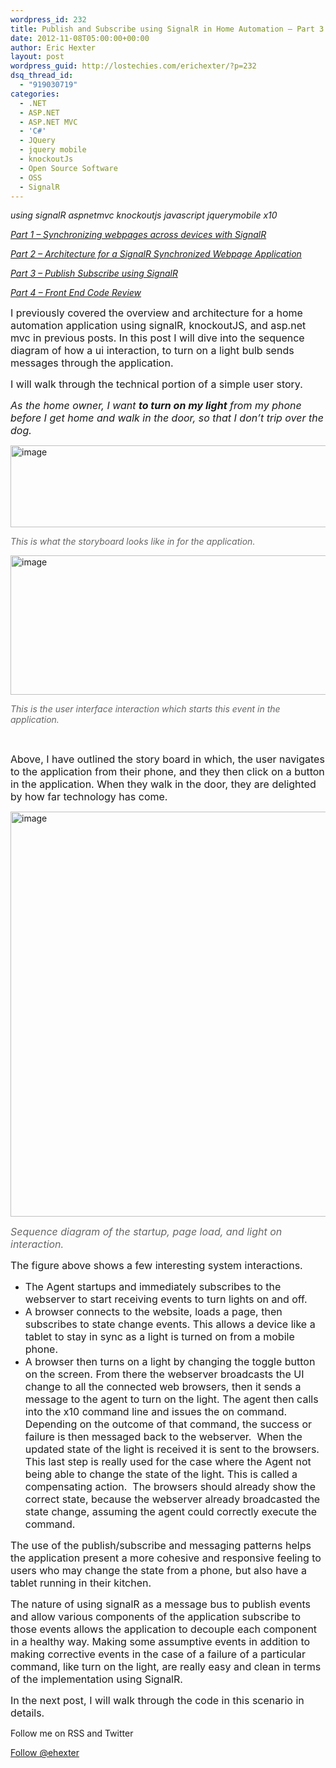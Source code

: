 ```yaml
---
wordpress_id: 232
title: Publish and Subscribe using SignalR in Home Automation – Part 3
date: 2012-11-08T05:00:00+00:00
author: Eric Hexter
layout: post
wordpress_guid: http://lostechies.com/erichexter/?p=232
dsq_thread_id:
  - "919030719"
categories:
  - .NET
  - ASP.NET
  - ASP.NET MVC
  - 'C#'
  - JQuery
  - jquery mobile
  - knockoutJs
  - Open Source Software
  - OSS
  - SignalR
---
```

_using signalR aspnetmvc knockoutjs javascript jquerymobile x10_

_[Part 1 – Synchronizing webpages across devices with SignalR](http://lostechies.com/erichexter/2012/10/30/synchronizing-webpages-across-devices-home-automation/)_
  
_[Part 2 – Architecture for a SignalR Synchronized Webpage Application](http://lostechies.com/erichexter/2012/11/05/architecture-for-a-signalr-synchronized-webpage-application-part-2/)_
  
_[Part 3 – Publish Subscribe using SignalR](http://lostechies.com/erichexter/2012/11/08/publish-and-subscribe-using-signalr-in-home-automation-part-3/)_
  
_[Part 4 – Front End Code Review](http://lostechies.com/erichexter/2012/11/12/code-review-of-a-publishsubscribe-architecture-using-signalr-in-home-automation-part-4/)_

<span style="font-size: medium;">I previously covered the overview and architecture for a home automation application using signalR, knockoutJS, and asp.net mvc in previous posts. In this post I will dive into the sequence diagram of how a ui interaction, to turn on a light bulb sends messages through the application.</span>

<span style="font-size: medium;">I will walk through the technical portion of a simple user story.</span>

_<span style="font-size: medium;">As the home owner, I want <strong>to turn on my light</strong> from my phone before I get home and walk in the door, so that I don’t trip over the dog.</span>_

[<img style="background-image: none; padding-left: 0px; padding-right: 0px; display: inline; padding-top: 0px; border: 0px;" title="image" src="http://lostechies.com/erichexter/files/2012/11/image_thumb2.png" alt="image" width="560" height="131" border="0" />](http://lostechies.com/erichexter/files/2012/11/image2.png)

_<span style="color: #666666;">This is what the storyboard looks like in for the application.</span>_

[<img style="background-image: none; padding-left: 0px; padding-right: 0px; display: inline; padding-top: 0px; border: 0px;" title="image" src="http://lostechies.com/erichexter/files/2012/11/image_thumb3.png" alt="image" width="580" height="223" border="0" />](http://lostechies.com/erichexter/files/2012/11/image3.png)

_<span style="color: #666666;">This is the user interface interaction which starts this event in the application.</span>_

&nbsp;

<span style="font-size: medium;">Above, I have outlined the story board in which, the user navigates to the application from their phone, and they then click on a button in the application. When they walk in the door, they are delighted by how far technology has come.</span>

[<img style="background-image: none; padding-left: 0px; padding-right: 0px; display: inline; padding-top: 0px; border: 0px;" title="image" src="http://lostechies.com/erichexter/files/2012/11/image_thumb4.png" alt="image" width="551" height="648" border="0" />](http://lostechies.com/erichexter/files/2012/11/image4.png)

<span style="color: #666666; font-size: medium;"><em>Sequence diagram of the startup, page load, and light on interaction.</em></span>

<span style="font-size: medium;">The figure above shows a few interesting system interactions. </span>

  * <span style="font-size: medium;">The Agent startups and immediately subscribes to the webserver to start receiving events to turn lights on and off.</span>
  * <span style="font-size: medium;">A browser connects to the website, loads a page, then subscribes to state change events. This allows a device like a tablet to stay in sync as a light is turned on from a mobile phone.</span>
  * <span style="font-size: medium;">A browser then turns on a light by changing the toggle button on the screen. From there the webserver broadcasts the UI change to all the connected web browsers, then it sends a message to the agent to turn on the light. The agent then calls into the x10 command line and issues the on command.  Depending on the outcome of that command, the success or failure is then messaged back to the webserver.  When the updated state of the light is received it is sent to the browsers. This last step is really used for the case where the Agent not being able to change the state of the light. This is called a compensating action.  The browsers should already show the correct state, because the webserver already broadcasted the state change, assuming the agent could correctly execute the command.</span>

<span style="font-size: medium;">The use of the publish/subscribe and messaging patterns helps the application present a more cohesive and responsive feeling to users who may change the state from a phone, but also have a tablet running in their kitchen.</span>

<span style="font-size: medium;">The nature of using signalR as a message bus to publish events and allow various components of the application subscribe to those events allows the application to decouple each component in a healthy way. Making some assumptive events in addition to making corrective events in the case of a failure of a particular command, like turn on the light, are really easy and clean in terms of the implementation using SignalR.</span>

<span style="font-size: medium;">In the next post, I will walk through the code in this scenario in details.</span>

Follow me on RSS and Twitter
  
<a href="https://twitter.com/ehexter" style="float:left;valign:top" class="twitter-follow-button" data-show-count="false" data-size="large">Follow @ehexter</a><a style="float:left" href="http://feeds.feedburner.com/EricHexter" title="Subscribe to my feed" rel="alternate" type="application/rss+xml"><img src="http://www.feedburner.com/fb/images/pub/feed-icon32x32.png" alt="" style="border:0;padding-right:10px" /></a>